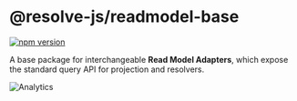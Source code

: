# **@resolve-js/readmodel-base**

[![npm version](https://badge.fury.io/js/%40resolve-js%2Freadmodel-base.svg)](https://badge.fury.io/js/%40resolve-js%2Freadmodel-base)

A base package for interchangeable **Read Model Adapters**, which expose the standard query API for projection and resolvers.

![Analytics](https://ga-beacon.appspot.com/UA-118635726-1/packages-resolve-readmodel-base-readme?pixel)
